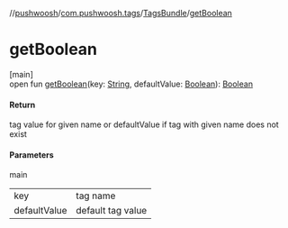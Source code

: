 //[pushwoosh](../../../index.md)/[com.pushwoosh.tags](../index.md)/[TagsBundle](index.md)/[getBoolean](get-boolean.md)

# getBoolean

[main]\
open fun [getBoolean](get-boolean.md)(key: [String](https://developer.android.com/reference/kotlin/java/lang/String.html), defaultValue: [Boolean](https://kotlinlang.org/api/latest/jvm/stdlib/kotlin-stdlib/kotlin/-boolean/index.html)): [Boolean](https://kotlinlang.org/api/latest/jvm/stdlib/kotlin-stdlib/kotlin/-boolean/index.html)

#### Return

tag value for given name or defaultValue if tag with given name does not exist

#### Parameters

main

| | |
|---|---|
| key | tag name |
| defaultValue | default tag value |
